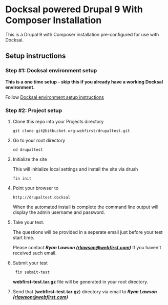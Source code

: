 # Docksal powered Drupal 9 With Composer Installation

This is a Drupal 9 with Composer installation pre-configured for use with Docksal.

## Setup instructions

### Step #1: Docksal environment setup

**This is a one time setup - skip this if you already have a working Docksal environment.**

Follow [Docksal environment setup instructions](https://docs.docksal.io/getting-started/setup/)

### Step #2: Project setup

1. Clone this repo into your Projects directory

    ```
    git clone git@bitbucket.org:webfirst/drupaltest.git
    
    ```

2. Go to your root directory
    ```
    cd drupaltest
    ```
3. Initialize the site

    This will initialize local settings and install the site via drush

    ```
    fin init
    ```

4. Point your browser to

    ```
    http://drupaltest.docksal
    ```

    When the automated install is complete the command line output will display the admin username and password.


5. Take your test.

    The questions will be provided in a seperate email just before your test
   start time.

    Please contact **_Ryan Lawson (rlawson@webfirst.com)_** If you haven't received such email.


6. Submit your test
   ```
    fin submit-test
   ```

    **webfirst-test.tar.gz** file will be generated in your root directory.


7. Send that (**webfirst-test.tar.gz**) directory via email to **_Ryan Lawson (rlawson@webfirst.com)_**

